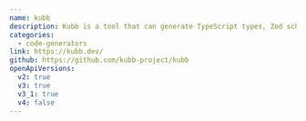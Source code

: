 ```yaml
---
name: kubb
description: Kubb is a tool that can generate TypeScript types, Zod schemas, react-query hooks and much more. It has support for Tanstack Query(React, Solid, Svelte and Vue), SWR(React), Zod, Zodios and Axios. Kubb is made based on a plugin system, meaning you can create your own plugin and couple it with the Kubb ecosystem.
categories:
  - code-generators
link: https://kubb.dev/
github: https://github.com/kubb-project/kubb
openApiVersions:
  v2: true
  v3: true
  v3_1: true
  v4: false
---
```

